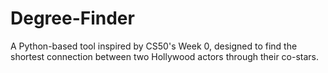 # Degree-Finder
A Python-based tool inspired by CS50's Week 0, designed to find the shortest connection between two Hollywood actors through their co-stars. 
